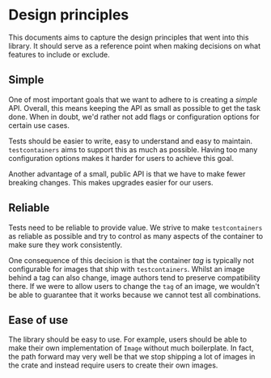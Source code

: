 # Design principles

This documents aims to capture the design principles that went into this library.
It should serve as a reference point when making decisions on what features to include or exclude.

## Simple

One of most important goals that we want to adhere to is creating a _simple_ API.
Overall, this means keeping the API as small as possible to get the task done.
When in doubt, we'd rather not add flags or configuration options for certain use cases.

Tests should be easier to write, easy to understand and easy to maintain.
`testcontainers` aims to support this as much as possible.
Having too many configuration options makes it harder for users to achieve this goal.

Another advantage of a small, public API is that we have to make fewer breaking changes.
This makes upgrades easier for our users.

## Reliable

Tests need to be reliable to provide value.
We strive to make `testcontainers` as reliable as possible and try to control as many aspects of the container to make sure they work consistently.

One consequence of this decision is that the container _tag_ is typically not configurable for images that ship with `testcontainers`.
Whilst an image behind a tag can also change, image authors tend to preserve compatibility there.
If we were to allow users to change the `tag` of an image, we wouldn't be able to guarantee that it works because we cannot test all combinations.

## Ease of use

The library should be easy to use.
For example, users should be able to make their own implementation of `Image` without much boilerplate.
In fact, the path forward may very well be that we stop shipping a lot of images in the crate and instead require users to create their own images.
